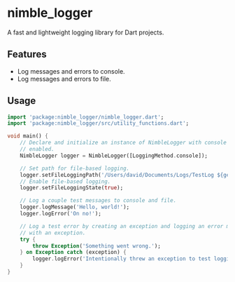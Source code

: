 # nimble_logger

A fast and lightweight logging library for Dart projects.

## Features

- Log messages and errors to console.
- Log messages and errors to file.

## Usage

```dart
import 'package:nimble_logger/nimble_logger.dart';
import 'package:nimble_logger/src/utility_functions.dart';

void main() {
    // Declare and initialize an instance of NimbleLogger with console logging
    // enabled.
    NimbleLogger logger = NimbleLogger([LoggingMethod.console]);

    // Set path for file-based logging.
    logger.setFileLoggingPath('/Users/david/Documents/Logs/TestLog ${getSanitizedTimestampString(DateTime.now())}.log');
    // Enable file-based logging.
    logger.setFileLoggingState(true);

    // Log a couple test messages to console and file.
    logger.logMessage('Hello, world!');
    logger.logError('On no!');

    // Log a test error by creating an exception and logging an error message
    // with an exception.
    try {
        throw Exception('Something went wrong.');
    } on Exception catch (exception) {
        logger.logError('Intentionally threw an exception to test logging errors with exceptions.', exception: exception);
    }
}
```
